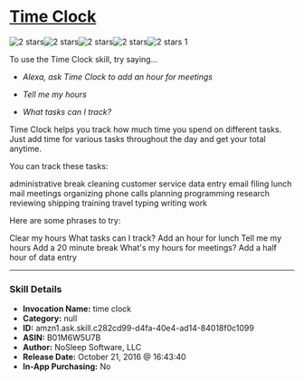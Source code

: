# [Time Clock](http://alexa.amazon.com/#skills/amzn1.ask.skill.c282cd99-d4fa-40e4-ad14-84018f0c1099)
![2 stars](../../images/ic_star_black_18dp_1x.png)![2 stars](../../images/ic_star_black_18dp_1x.png)![2 stars](../../images/ic_star_border_black_18dp_1x.png)![2 stars](../../images/ic_star_border_black_18dp_1x.png)![2 stars](../../images/ic_star_border_black_18dp_1x.png) 1

To use the Time Clock skill, try saying...

* *Alexa, ask Time Clock to add an hour for meetings*

* *Tell me my hours*

* *What tasks can I track?*

Time Clock helps you track how much time you spend on different tasks. Just add time for various tasks throughout the day and get your total anytime.

You can track these tasks:

administrative
break
cleaning
customer service
data entry
email
filing
lunch
mail
meetings
organizing
phone calls 
planning
programming
research
reviewing
shipping
training
travel
typing
writing
work

Here are some phrases to try:

Clear my hours
What tasks can I track?
Add an hour for lunch
Tell me my hours
Add a 20 minute break
What's my hours for meetings?
Add a half hour of data entry

***

### Skill Details

* **Invocation Name:** time clock
* **Category:** null
* **ID:** amzn1.ask.skill.c282cd99-d4fa-40e4-ad14-84018f0c1099
* **ASIN:** B01M6W5U7B
* **Author:** NoSleep Software, LLC
* **Release Date:** October 21, 2016 @ 16:43:40
* **In-App Purchasing:** No
